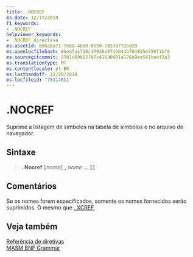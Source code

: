 ```yaml
---
title: .NOCREF
ms.date: 12/17/2019
f1_keywords:
- .NOCREF
helpviewer_keywords:
- .NOCREF directive
ms.assetid: 696a6a71-7e88-4b60-8550-7857d772ed20
ms.openlocfilehash: 05eafa1718c17930a974eb44b704835e750f1bf6
ms.sourcegitcommit: 0781c69b22797c41630601a176b9ea541be4f2a3
ms.translationtype: MT
ms.contentlocale: pt-BR
ms.lasthandoff: 12/20/2019
ms.locfileid: "75317611"
---
```

# <a name="nocref"></a>.NOCREF

Suprime a listagem de símbolos na tabela de símbolos e no arquivo de navegador.

## <a name="syntax"></a>Sintaxe

> **. Nocref** ⟦*nome*⟦ __,__ *nome* ... ⟧⟧

## <a name="remarks"></a>Comentários

Se os nomes forem especificados, somente os nomes fornecidos serão suprimidos. O mesmo que [. XCREF](dot-xcref.md).

## <a name="see-also"></a>Veja também

[Referência de diretivas](directives-reference.md)\
[MASM BNF Grammar](masm-bnf-grammar.md)
